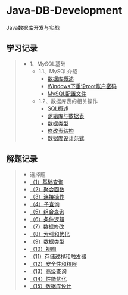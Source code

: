 # Java-DB-Development

Java数据库开发与实战


## 学习记录

> - 1、MySQL基础
>   - 1.1、MySQL介绍
>       - [数据库概述](/01-MySQL基础/01-MySQL介绍/01-数据库概述.md)
>       - [Windows下重设root账户密码](/01-MySQL基础/01-MySQL介绍/02-Windows下重设root账户密码.md)
>       - [MySQL配置文件](/01-MySQL基础/01-MySQL介绍/03-配置文件.md)
>   - 1.2、数据库表的相关操作
>       - [SQL概述](/01-MySQL基础/02-数据库表的相关操作/01-SQL-Overview.md)
>       - [逻辑库与数据表](/01-MySQL基础/02-数据库表的相关操作/02-database-table.md)
>       - [数据类型](/01-MySQL基础/02-数据库表的相关操作/03-data-types.md)
>       - [修改表结构](/01-MySQL基础/02-数据库表的相关操作/04-modify-table-structure.md)
>       - [数据库设计范式](/01-MySQL基础/02-数据库表的相关操作/05-normalization.md)

## 解题记录

> - 选择题
>  - [（1）基础查询](/00-ProblemSolving/choice-question/01-Basic-Queries.md)
>  - [（2）聚合函数](/00-ProblemSolving/choice-question/02-Aggregate-Functions.md)
>  - [（3）连接操作](/00-ProblemSolving/choice-question/03-Join-Operations.md)
>  - [（4）子查询](/00-ProblemSolving/choice-question/04-Subqueries.md)
>  - [（5）组合查询](/00-ProblemSolving/choice-question/05-Compound-Queries.md)
>  - [（6）条件逻辑](/00-ProblemSolving/choice-question/06-Conditional-Logic.md)
>  - [（7）数据修改](/00-ProblemSolving/choice-question/07-Data-Modification.md)
>  - [（8）索引和优化](/00-ProblemSolving/choice-question/08-Indexes-and-Optimization.md)
>  - [（9）数据类型](/00-ProblemSolving/choice-question/09-Data-Types.md)
>  - [（10）视图](/00-ProblemSolving/choice-question/10-Views.md)
>  - [（11）存储过程和触发器](/00-ProblemSolving/choice-question/11-Stored-Procedures-and-Triggers.md)
>  - [（12）安全性和权限](/00-ProblemSolving/choice-question/12-Security-and-Permissions.md)
>  - [（13）高级查询](/00-ProblemSolving/choice-question/13-Advanced-Queries.md)
>  - [（14）性能优化](/00-ProblemSolving/choice-question/14-Performance-Optimization.md)
>  - [（15）数据库设计](/00-ProblemSolving/choice-question/15-Database-Design.md)